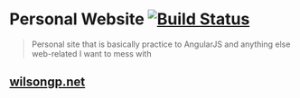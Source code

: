 # Personal Website [![Build Status](https://travis-ci.org/wilsongp/personal-site.svg?branch=master)](https://travis-ci.org/wilsongp/personal-site)
> Personal site that is basically practice to AngularJS and anything else web-related I want to mess with

## [wilsongp.net](www.wilsongp.net)
